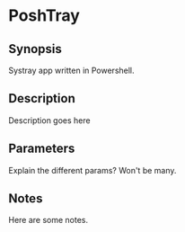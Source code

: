 # PoshTray
## Synopsis
Systray app written in Powershell.
## Description
Description goes here
## Parameters
Explain the different params? Won't be many.
## Notes
Here are some notes.

